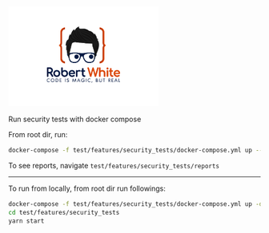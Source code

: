 <a href="https://robertwhite.vercel.app/" target="_blank">
  <img src="https://raw.githubusercontent.com/robertwhite37/robertwhite37/main/3.png" alt="Robert White Logo" width="300">
</a>


Run security tests with docker compose

From root dir, run:

```bash
docker-compose -f test/features/security_tests/docker-compose.yml up --build -d
```

To see reports, navigate `test/features/security_tests/reports`

---

To run from locally, from root dir run followings:

```bash
docker-compose -f test/features/security_tests/docker-compose.yml up -d owsapzap
cd test/features/security_tests
yarn start
```
